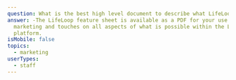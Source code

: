 ```yaml
---
question: What is the best high level document to describe what LifeLoop is?
answer: -The LifeLoop feature sheet is available as a PDF for your use under
  marketing and touches on all aspects of what is possible within the LifeLoop
  platform.
isMobile: false
topics:
  - marketing
userTypes:
  - staff
---
```

